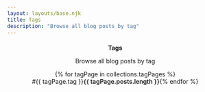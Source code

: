 ```yaml
---
layout: layouts/base.njk
title: Tags
description: "Browse all blog posts by tag"
---
```


<section class="tags-header">
    <h1>Tags</h1>
    <p class="lead">Browse all blog posts by tag</p>
</section>

<section class="tags-cloud">
    {% for tagPage in collections.tagPages %}
    <a href="/blog/tag-pages/{{ tagPage.tag }}/" class="tag-cloud-item">
        #{{ tagPage.tag }}
        <span class="tag-count">{{ tagPage.posts.length }}</span>
    </a>
    {% endfor %}
</section>

<style>
.tags-header {
    text-align: center;
    margin-bottom: var(--spacing-3xl);
}

.tags-header h1 {
    font-size: var(--font-size-4xl);
    margin-bottom: var(--spacing-lg);
}

.tags-cloud {
    display: flex;
    flex-wrap: wrap;
    gap: var(--spacing-md);
    justify-content: center;
    max-width: 800px;
    margin: 0 auto;
}

.tag-cloud-item {
    background-color: var(--color-white);
    color: var(--color-accent);
    padding: var(--spacing-md) var(--spacing-lg);
    border-radius: var(--radius-lg);
    box-shadow: var(--shadow-md);
    text-decoration: none;
    transition: all var(--transition-normal);
    display: flex;
    align-items: center;
    gap: var(--spacing-sm);
}

.tag-cloud-item:hover {
    background-color: var(--color-accent);
    color: var(--color-white);
    transform: translateY(-2px);
    box-shadow: var(--shadow-lg);
    text-decoration: none;
}

.tag-count {
    background-color: var(--color-secondary-light);
    color: var(--color-secondary-dark);
    padding: var(--spacing-xs) var(--spacing-sm);
    border-radius: var(--radius-sm);
    font-size: var(--font-size-xs);
    font-weight: 600;
}

.tag-cloud-item:hover .tag-count {
    background-color: rgba(255, 255, 255, 0.2);
    color: var(--color-white);
}
</style>

